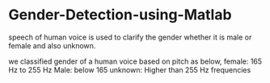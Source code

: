 # Gender-Detection-using-Matlab
speech of human voice is used to clarify the gender whether it is male or female and also unknown.

we classified gender of a human voice based on pitch as below,
female: 165 Hz to 255 Hz
Male: below 165
unknown: Higher than 255 Hz frequencies
